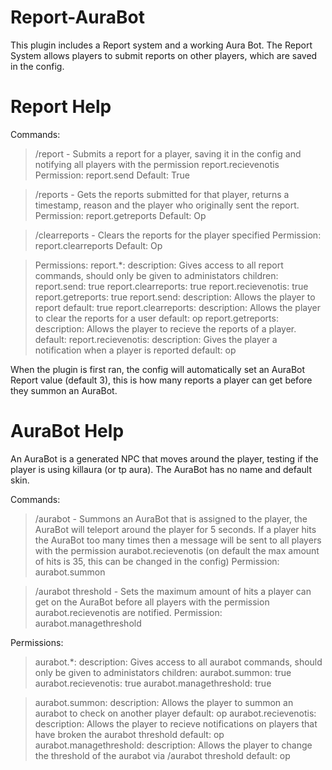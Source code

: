 # Report-AuraBot

This plugin includes a Report system and a working Aura Bot.
The Report System allows players to submit reports on other players, which are saved in the config.

# Report Help

Commands:

> /report <name> <reason> - Submits a report for a player, saving it in the config and notifying all players with the permission report.recievenotis
  Permission: report.send
  Default: True
  
> /reports <name> - Gets the reports submitted for that player, returns a timestamp, reason and the player who originally sent the report.
  Permission: report.getreports
  Default: Op
  
> /clearreports <name> - Clears the reports for the player specified
  Permission: report.clearreports
  Default: Op
  
> Permissions:
  >  report.*:
    description: Gives access to all report commands, should only be given to administators
    children:
      report.send: true
      report.clearreports: true
      report.recievenotis: true
      report.getreports: true
  > report.send:
      description: Allows the player to report
      default: true
  > report.clearreports:
      description: Allows the player to clear the reports for a user
      default: op
  > report.getreports:
      description: Allows the player to recieve the reports of a player.
      default: 
  > report.recievenotis:
      description: Gives the player a notification when a player is reported
      default: op
      
When the plugin is first ran, the config will automatically set an AuraBot Report value (default 3), this is how many reports a player can get before they summon an AuraBot.

# AuraBot Help

An AuraBot is a generated NPC that moves around the player, testing if the player is using killaura (or tp aura).
The AuraBot has no name and default skin.

Commands:

> /aurabot <name> - Summons an AuraBot that is assigned to the player, the AuraBot will teleport around the player for 5 seconds. If a player hits the AuraBot too many times then a message will be sent to all players with the permission aurabot.recievenotis (on default the max amount of hits is 35, this can be changed in the config)
  Permission: aurabot.summon
  
> /aurabot threshold <int> - Sets the maximum amount of hits a player can get on the AuraBot before all players with the permission aurabot.recievenotis are notified.
  Permission: aurabot.managethreshold
  
Permissions:

  > aurabot.*:
    description: Gives access to all aurabot commands, should only be given to administators
    children:
      aurabot.summon: true
      aurabot.recievenotis: true
      aurabot.managethreshold: true

  > aurabot.summon:
      description: Allows the player to summon an aurabot to check on another player
      default: op
  > aurabot.recievenotis:
      description: Allows the player to recieve notifications on players that have broken the aurabot threshold
      default: op
  > aurabot.managethreshold:
      description: Allows the player to change the threshold of the aurabot via /aurabot threshold <int>
      default: op
  

  

      



